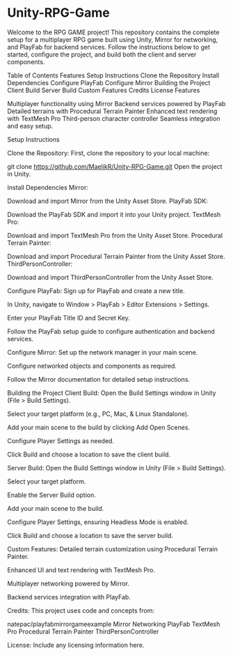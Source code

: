 # Unity-RPG-Game
Welcome to the RPG GAME project! This repository contains the complete setup for a multiplayer RPG game built using Unity, Mirror for networking, and PlayFab for backend services. Follow the instructions below to get started, configure the project, and build both the client and server components.


Table of Contents
Features
Setup Instructions
Clone the Repository
Install Dependencies
Configure PlayFab
Configure Mirror
Building the Project
Client Build
Server Build
Custom Features
Credits
License
Features

Multiplayer functionality using Mirror
Backend services powered by PlayFab
Detailed terrains with Procedural Terrain Painter
Enhanced text rendering with TextMesh Pro
Third-person character controller
Seamless integration and easy setup.

Setup Instructions

Clone the Repository:
First, clone the repository to your local machine:

git clone https://github.com/MaelikR/Unity-RPG-Game.git
Open the project in Unity.

Install Dependencies
Mirror:

Download and import Mirror from the Unity Asset Store.
PlayFab SDK:

Download the PlayFab SDK and import it into your Unity project.
TextMesh Pro:

Download and import TextMesh Pro from the Unity Asset Store.
Procedural Terrain Painter:

Download and import Procedural Terrain Painter from the Unity Asset Store.
ThirdPersonController:

Download and import ThirdPersonController from the Unity Asset Store.


Configure PlayFab:
Sign up for PlayFab and create a new title.

In Unity, navigate to Window > PlayFab > Editor Extensions > Settings.

Enter your PlayFab Title ID and Secret Key.

Follow the PlayFab setup guide to configure authentication and backend services.


Configure Mirror:
Set up the network manager in your main scene.

Configure networked objects and components as required.

Follow the Mirror documentation for detailed setup instructions.


Building the Project
Client Build:
Open the Build Settings window in Unity (File > Build Settings).

Select your target platform (e.g., PC, Mac, & Linux Standalone).

Add your main scene to the build by clicking Add Open Scenes.

Configure Player Settings as needed.

Click Build and choose a location to save the client build.


Server Build:
Open the Build Settings window in Unity (File > Build Settings).

Select your target platform.

Enable the Server Build option.

Add your main scene to the build.

Configure Player Settings, ensuring Headless Mode is enabled.

Click Build and choose a location to save the server build.


Custom Features:
Detailed terrain customization using Procedural Terrain Painter.

Enhanced UI and text rendering with TextMesh Pro.

Multiplayer networking powered by Mirror.

Backend services integration with PlayFab.


Credits:
This project uses code and concepts from:

natepac/playfabmirrorgameexample
Mirror Networking
PlayFab
TextMesh Pro
Procedural Terrain Painter
ThirdPersonController

License:
Include any licensing information here.
